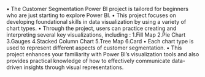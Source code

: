 • The Customer Segmentation Power BI project is tailored for beginners who are just starting to explore Power BI. 
• This project focuses on developing foundational skills in data visualization by using a variety of chart types. 
• Through the project, users can practice creating and interpreting several key visualizations, including :
   1.Fill Map
   2.Pie Chart 
   3.Gauges 
   4.Stacked Column Chart 
   5.Tree Map
   6.Card 
• Each chart type is used to represent different aspects of customer segmentation.
• This project enhances your familiarity with Power BI’s visualization tools and also provides practical knowledge of how to effectively communicate data-driven insights 
  through visual representations.

